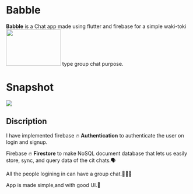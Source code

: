 # Babble

**Babble** is a Chat app made using flutter and firebase for a simple waki-toki <img src="https://github.com/ralphcoder/babble/blob/master/source.gif" width="150ppx" height="100px">
type group chat purpose.
# Snapshot
![](https://github.com/ralphcoder/babble/blob/master/flash%20chat.png)

## Discription

 I have implemented firebase 🔥 **Authentication** to authenticate the user on login and signup.
 
 Firebase 🔥 **Firestore** to make NoSQL document database that lets us easily store, sync, and query data of the cit chats.🗣
 
 All the people logining in can have a group chat.👨‍👦‍👦

 App is made simple,and with good UI.🙂




